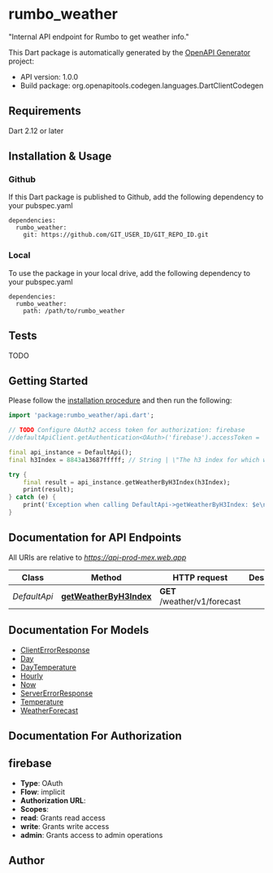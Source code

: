 # rumbo_weather
\"Internal API endpoint for Rumbo to get weather info.\"


This Dart package is automatically generated by the [OpenAPI Generator](https://openapi-generator.tech) project:

- API version: 1.0.0
- Build package: org.openapitools.codegen.languages.DartClientCodegen

## Requirements

Dart 2.12 or later

## Installation & Usage

### Github
If this Dart package is published to Github, add the following dependency to your pubspec.yaml
```
dependencies:
  rumbo_weather:
    git: https://github.com/GIT_USER_ID/GIT_REPO_ID.git
```

### Local
To use the package in your local drive, add the following dependency to your pubspec.yaml
```
dependencies:
  rumbo_weather:
    path: /path/to/rumbo_weather
```

## Tests

TODO

## Getting Started

Please follow the [installation procedure](#installation--usage) and then run the following:

```dart
import 'package:rumbo_weather/api.dart';

// TODO Configure OAuth2 access token for authorization: firebase
//defaultApiClient.getAuthentication<OAuth>('firebase').accessToken = 'YOUR_ACCESS_TOKEN';

final api_instance = DefaultApi();
final h3Index = 8843a13687fffff; // String | \"The h3 index for which weather is requested. The responsibility falls on the client side to come up with  'good' h3 indeces to make caching work and also know when to update the weather widget should the device's  location change enough.\" 

try {
    final result = api_instance.getWeatherByH3Index(h3Index);
    print(result);
} catch (e) {
    print('Exception when calling DefaultApi->getWeatherByH3Index: $e\n');
}

```

## Documentation for API Endpoints

All URIs are relative to *https://api-prod-mex.web.app*

Class | Method | HTTP request | Description
------------ | ------------- | ------------- | -------------
*DefaultApi* | [**getWeatherByH3Index**](doc//DefaultApi.md#getweatherbyh3index) | **GET** /weather/v1/forecast | 


## Documentation For Models

 - [ClientErrorResponse](doc//ClientErrorResponse.md)
 - [Day](doc//Day.md)
 - [DayTemperature](doc//DayTemperature.md)
 - [Hourly](doc//Hourly.md)
 - [Now](doc//Now.md)
 - [ServerErrorResponse](doc//ServerErrorResponse.md)
 - [Temperature](doc//Temperature.md)
 - [WeatherForecast](doc//WeatherForecast.md)


## Documentation For Authorization


## firebase

- **Type**: OAuth
- **Flow**: implicit
- **Authorization URL**: 
- **Scopes**: 
 - **read**: Grants read access
 - **write**: Grants write access
 - **admin**: Grants access to admin operations


## Author



